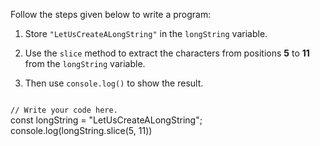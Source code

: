 Follow the steps given below
to write a program:

1. Store `"LetUsCreateALongString"` in the `longString` variable.

2. Use the `slice` method
to extract the characters
from positions **5** to **11**
from the `longString` variable.

3. Then use `console.log()`
to show the result.

<codeblock language="javascript" type="exercise" testMode="fixedInput">
<code>
// Write your code here.
</code>

<solution>
const longString = "LetUsCreateALongString";
console.log(longString.slice(5, 11))
</solution>
</codeblock>